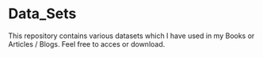 # Data_Sets

This repository contains various datasets which I have used in my Books or Articles / Blogs. Feel free to acces or download. 
